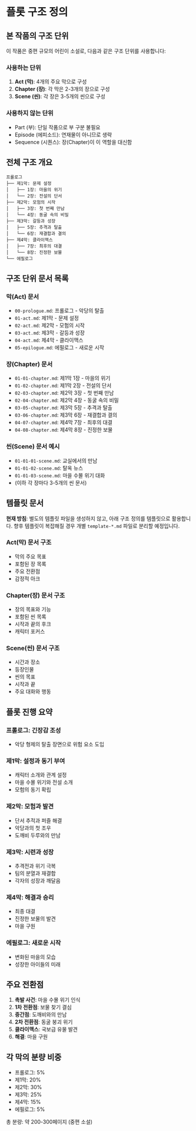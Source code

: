 # 플롯 구조 정의

## 본 작품의 구조 단위

이 작품은 중편 규모의 어린이 소설로, 다음과 같은 구조 단위를 사용합니다:

### 사용하는 단위
1. **Act (막)**: 4개의 주요 막으로 구성
2. **Chapter (장)**: 각 막은 2-3개의 장으로 구성
3. **Scene (씬)**: 각 장은 3-5개의 씬으로 구성

### 사용하지 않는 단위
- Part (부): 단일 작품으로 부 구분 불필요
- Episode (에피소드): 연재물이 아니므로 생략
- Sequence (시퀀스): 장(Chapter)이 이 역할을 대신함

## 전체 구조 개요

```
프롤로그
├── 제1막: 문제 설정
│   ├── 1장: 마을의 위기
│   └── 2장: 전설의 단서
├── 제2막: 모험의 시작
│   ├── 3장: 첫 번째 만남
│   └── 4장: 동굴 속의 비밀
├── 제3막: 갈등과 성장
│   ├── 5장: 추격과 탈출
│   └── 6장: 재결합과 결의
├── 제4막: 클라이맥스
│   ├── 7장: 최후의 대결
│   └── 8장: 진정한 보물
└── 에필로그
```

## 구조 단위 문서 목록

### 막(Act) 문서
- `00-prologue.md`: 프롤로그 - 악당의 탈출
- `01-act.md`: 제1막 - 문제 설정
- `02-act.md`: 제2막 - 모험의 시작
- `03-act.md`: 제3막 - 갈등과 성장
- `04-act.md`: 제4막 - 클라이맥스
- `05-epilogue.md`: 에필로그 - 새로운 시작

### 장(Chapter) 문서
- `01-01-chapter.md`: 제1막 1장 - 마을의 위기
- `01-02-chapter.md`: 제1막 2장 - 전설의 단서
- `02-03-chapter.md`: 제2막 3장 - 첫 번째 만남
- `02-04-chapter.md`: 제2막 4장 - 동굴 속의 비밀
- `03-05-chapter.md`: 제3막 5장 - 추격과 탈출
- `03-06-chapter.md`: 제3막 6장 - 재결합과 결의
- `04-07-chapter.md`: 제4막 7장 - 최후의 대결
- `04-08-chapter.md`: 제4막 8장 - 진정한 보물

### 씬(Scene) 문서 예시
- `01-01-01-scene.md`: 교실에서의 만남
- `01-01-02-scene.md`: 탈옥 뉴스
- `01-01-03-scene.md`: 마을 수몰 위기 대화
- (이하 각 장마다 3-5개의 씬 문서)

## 템플릿 문서

**현재 방침**: 별도의 템플릿 파일을 생성하지 않고, 아래 구조 정의를 템플릿으로 활용합니다. 향후 템플릿이 복잡해질 경우 개별 `template-*.md` 파일로 분리할 예정입니다.

### Act(막) 문서 구조
- 막의 주요 목표
- 포함된 장 목록
- 주요 전환점
- 감정적 아크

### Chapter(장) 문서 구조
- 장의 목표와 기능
- 포함된 씬 목록
- 시작과 끝의 후크
- 캐릭터 포커스

### Scene(씬) 문서 구조
- 시간과 장소
- 등장인물
- 씬의 목표
- 시작과 끝
- 주요 대화와 행동

## 플롯 진행 요약

### 프롤로그: 긴장감 조성
- 악당 형제의 탈출 장면으로 위험 요소 도입

### 제1막: 설정과 동기 부여
- 캐릭터 소개와 관계 설정
- 마을 수몰 위기와 전설 소개
- 모험의 동기 확립

### 제2막: 모험과 발견
- 단서 추적과 퍼즐 해결
- 악당과의 첫 조우
- 도깨비 두루와의 만남

### 제3막: 시련과 성장
- 추격전과 위기 극복
- 팀의 분열과 재결합
- 각자의 성장과 깨달음

### 제4막: 해결과 승리
- 최종 대결
- 진정한 보물의 발견
- 마을 구원

### 에필로그: 새로운 시작
- 변화된 마을의 모습
- 성장한 아이들의 미래

## 주요 전환점

1. **촉발 사건**: 마을 수몰 위기 인식
2. **1차 전환점**: 보물 찾기 결심
3. **중간점**: 도깨비와의 만남
4. **2차 전환점**: 동굴 붕괴 위기
5. **클라이맥스**: 국보급 유물 발견
6. **해결**: 마을 구원

## 각 막의 분량 비중

- 프롤로그: 5%
- 제1막: 20%
- 제2막: 30%
- 제3막: 25%
- 제4막: 15%
- 에필로그: 5%

총 분량: 약 200-300페이지 (중편 소설)